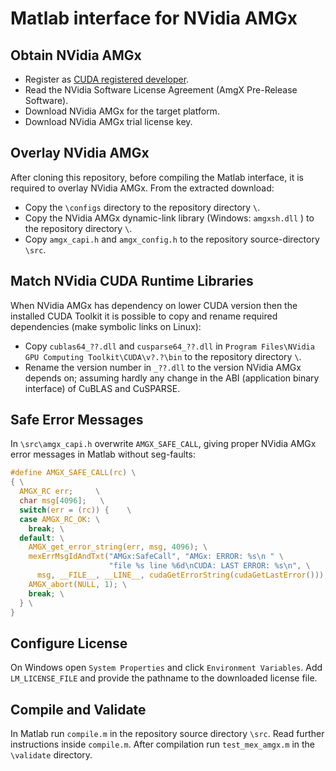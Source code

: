 Matlab interface for NVidia AMGx
================================

Obtain NVidia AMGx
------------------
* Register as
  [CUDA registered developer](https://developer.nvidia.com/cuda-registered-developer-program).
* Read the NVidia Software License Agreement (AmgX Pre-Release Software).
* Download NVidia AMGx for the target platform.
* Download NVidia AMGx trial license key.

Overlay NVidia AMGx
-------------------
After cloning this repository, before compiling the Matlab interface,
it is required to overlay NVidia AMGx. From the extracted
download:
* Copy the `\configs` directory to the repository directory `\`.
* Copy the NVidia AMGx dynamic-link library (Windows: `amgxsh.dll` ) to the
  repository directory `\`.
* Copy `amgx_capi.h` and `amgx_config.h` to the repository
  source-directory `\src`.

Match NVidia CUDA Runtime Libraries
-----------------------------------
When NVidia AMGx has dependency on lower CUDA version then the installed CUDA
Toolkit it is possible to copy and rename required dependencies
(make symbolic links on Linux):
* Copy `cublas64_??.dll` and `cusparse64_??.dll` in `Program Files\NVidia GPU
Computing Toolkit\CUDA\v?.?\bin` to the repository directory `\`.
* Rename the version number in `_??.dll` to the version NVidia AMGx depends on;
assuming hardly any change in the ABI (application binary interface) of
CuBLAS and CuSPARSE.

Safe Error Messages
-------------------
In `\src\amgx_capi.h` overwrite `AMGX_SAFE_CALL`, giving proper NVidia AMGx error
messages in Matlab without seg-faults:
```c
#define AMGX_SAFE_CALL(rc) \
{ \
  AMGX_RC err;     \
  char msg[4096];   \
  switch(err = (rc)) {    \
  case AMGX_RC_OK: \
    break; \
  default: \
    AMGX_get_error_string(err, msg, 4096); \
    mexErrMsgIdAndTxt("AMGx:SafeCall", "AMGx: ERROR: %s\n " \
                      "file %s line %6d\nCUDA: LAST ERROR: %s\n", \
      msg, __FILE__, __LINE__, cudaGetErrorString(cudaGetLastError())); \
    AMGX_abort(NULL, 1); \
    break; \
  } \
}
```

Configure License
-----------------
On Windows open `System Properties` and click `Environment Variables`.
Add `LM_LICENSE_FILE` and provide the pathname to the downloaded license file.

Compile and Validate
--------------------
In Matlab run `compile.m` in the repository source directory `\src`.
Read further instructions inside `compile.m`. After compilation
run `test_mex_amgx.m` in the `\validate` directory.
